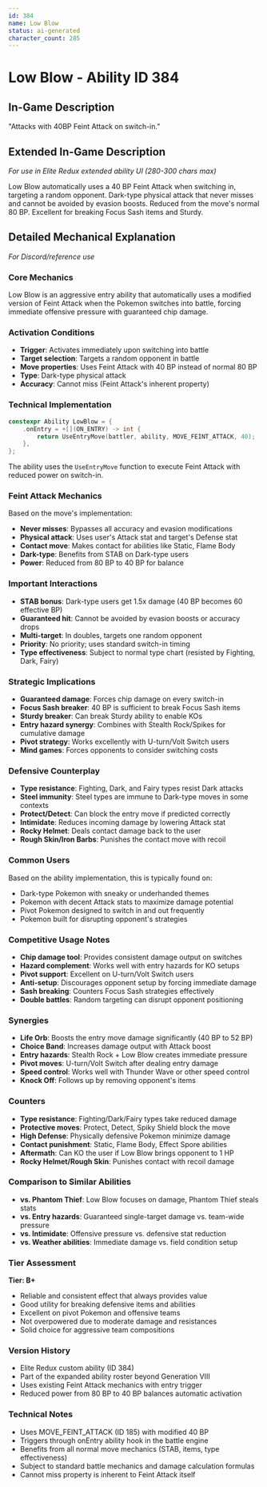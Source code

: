 ```yaml
---
id: 384
name: Low Blow
status: ai-generated
character_count: 285
---
```


# Low Blow - Ability ID 384

## In-Game Description
"Attacks with 40BP Feint Attack on switch-in."

## Extended In-Game Description
*For use in Elite Redux extended ability UI (280-300 chars max)*

Low Blow automatically uses a 40 BP Feint Attack when switching in, targeting a random opponent. Dark-type physical attack that never misses and cannot be avoided by evasion boosts. Reduced from the move's normal 80 BP. Excellent for breaking Focus Sash items and Sturdy.

## Detailed Mechanical Explanation
*For Discord/reference use*

### Core Mechanics
Low Blow is an aggressive entry ability that automatically uses a modified version of Feint Attack when the Pokemon switches into battle, forcing immediate offensive pressure with guaranteed chip damage.

### Activation Conditions
- **Trigger**: Activates immediately upon switching into battle
- **Target selection**: Targets a random opponent in battle
- **Move properties**: Uses Feint Attack with 40 BP instead of normal 80 BP
- **Type**: Dark-type physical attack
- **Accuracy**: Cannot miss (Feint Attack's inherent property)

### Technical Implementation
```c
constexpr Ability LowBlow = {
    .onEntry = +[](ON_ENTRY) -> int { 
        return UseEntryMove(battler, ability, MOVE_FEINT_ATTACK, 40); 
    },
};
```

The ability uses the `UseEntryMove` function to execute Feint Attack with reduced power on switch-in.

### Feint Attack Mechanics
Based on the move's implementation:
- **Never misses**: Bypasses all accuracy and evasion modifications
- **Physical attack**: Uses user's Attack stat and target's Defense stat
- **Contact move**: Makes contact for abilities like Static, Flame Body
- **Dark-type**: Benefits from STAB on Dark-type users
- **Power**: Reduced from 80 BP to 40 BP for balance

### Important Interactions
- **STAB bonus**: Dark-type users get 1.5x damage (40 BP becomes 60 effective BP)
- **Guaranteed hit**: Cannot be avoided by evasion boosts or accuracy drops
- **Multi-target**: In doubles, targets one random opponent
- **Priority**: No priority; uses standard switch-in timing
- **Type effectiveness**: Subject to normal type chart (resisted by Fighting, Dark, Fairy)

### Strategic Implications
- **Guaranteed damage**: Forces chip damage on every switch-in
- **Focus Sash breaker**: 40 BP is sufficient to break Focus Sash items
- **Sturdy breaker**: Can break Sturdy ability to enable KOs
- **Entry hazard synergy**: Combines with Stealth Rock/Spikes for cumulative damage
- **Pivot strategy**: Works excellently with U-turn/Volt Switch users
- **Mind games**: Forces opponents to consider switching costs

### Defensive Counterplay
- **Type resistance**: Fighting, Dark, and Fairy types resist Dark attacks
- **Steel immunity**: Steel types are immune to Dark-type moves in some contexts
- **Protect/Detect**: Can block the entry move if predicted correctly
- **Intimidate**: Reduces incoming damage by lowering Attack stat
- **Rocky Helmet**: Deals contact damage back to the user
- **Rough Skin/Iron Barbs**: Punishes the contact move with recoil

### Common Users
Based on the ability implementation, this is typically found on:
- Dark-type Pokemon with sneaky or underhanded themes
- Pokemon with decent Attack stats to maximize damage potential
- Pivot Pokemon designed to switch in and out frequently
- Pokemon built for disrupting opponent's strategies

### Competitive Usage Notes
- **Chip damage tool**: Provides consistent damage output on switches
- **Hazard complement**: Works well with entry hazards for KO setups
- **Pivot support**: Excellent on U-turn/Volt Switch users
- **Anti-setup**: Discourages opponent setup by forcing immediate damage
- **Sash breaking**: Counters Focus Sash strategies effectively
- **Double battles**: Random targeting can disrupt opponent positioning

### Synergies
- **Life Orb**: Boosts the entry move damage significantly (40 BP to 52 BP)
- **Choice Band**: Increases damage output with Attack boost
- **Entry hazards**: Stealth Rock + Low Blow creates immediate pressure
- **Pivot moves**: U-turn/Volt Switch after dealing entry damage
- **Speed control**: Works well with Thunder Wave or other speed control
- **Knock Off**: Follows up by removing opponent's items

### Counters
- **Type resistance**: Fighting/Dark/Fairy types take reduced damage
- **Protective moves**: Protect, Detect, Spiky Shield block the move
- **High Defense**: Physically defensive Pokemon minimize damage
- **Contact punishment**: Static, Flame Body, Effect Spore abilities
- **Aftermath**: Can KO the user if Low Blow brings opponent to 1 HP
- **Rocky Helmet/Rough Skin**: Punishes contact with recoil damage

### Comparison to Similar Abilities
- **vs. Phantom Thief**: Low Blow focuses on damage, Phantom Thief steals stats
- **vs. Entry hazards**: Guaranteed single-target damage vs. team-wide pressure
- **vs. Intimidate**: Offensive pressure vs. defensive stat reduction
- **vs. Weather abilities**: Immediate damage vs. field condition setup

### Tier Assessment
**Tier: B+**
- Reliable and consistent effect that always provides value
- Good utility for breaking defensive items and abilities
- Excellent on pivot Pokemon and offensive teams
- Not overpowered due to moderate damage and resistances
- Solid choice for aggressive team compositions

### Version History
- Elite Redux custom ability (ID 384)
- Part of the expanded ability roster beyond Generation VIII
- Uses existing Feint Attack mechanics with entry trigger
- Reduced power from 80 BP to 40 BP balances automatic activation

### Technical Notes
- Uses MOVE_FEINT_ATTACK (ID 185) with modified 40 BP
- Triggers through onEntry ability hook in the battle engine
- Benefits from all normal move mechanics (STAB, items, type effectiveness)
- Subject to standard battle mechanics and damage calculation formulas
- Cannot miss property is inherent to Feint Attack itself